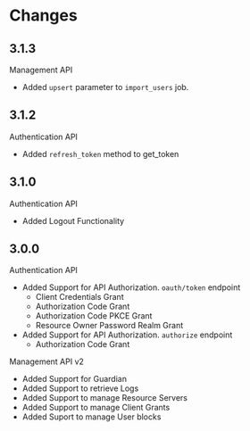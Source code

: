Changes
=======

3.1.3
------------------
Management API

- Added `upsert` parameter to `import_users` job.

3.1.2
------------------
Authentication API

- Added `refresh_token` method to get_token

3.1.0
------------------
Authentication API
- Added Logout Functionality

3.0.0 
------------------

Authentication API
- Added Support for API Authorization. `oauth/token` endpoint
  - Client Credentials Grant
  - Authorization Code Grant
  - Authorization Code PKCE Grant
  - Resource Owner Password Realm Grant
- Added Support for API Authorization. `authorize` endpoint
  - Authorization Code Grant

Management API v2
- Added Support for Guardian   
- Added Support to retrieve Logs
- Added Support to manage Resource Servers
- Added Support to manage Client Grants
- Added Suport to manage User blocks 

